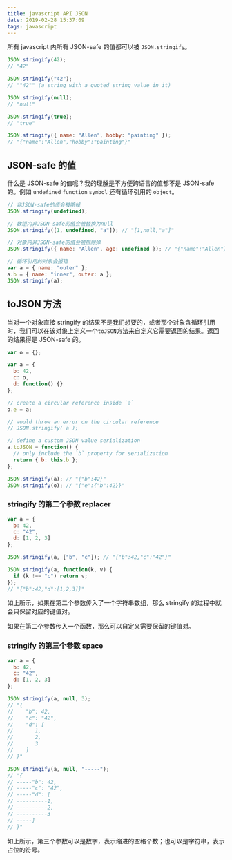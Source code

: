 ```yaml
---
title: javascript API JSON
date: 2019-02-28 15:37:09
tags: javascript
---
```


所有 javascript 内所有 JSON-safe 的值都可以被 `JSON.stringify`。

```javascript
JSON.stringify(42);
// "42"

JSON.stringify("42");
// ""42"" (a string with a quoted string value in it)

JSON.stringify(null);
// "null"

JSON.stringify(true);
// "true"

JSON.stringify({ name: "Allen", hobby: "painting" });
// "{"name":"Allen","hobby":"painting"}"
```

## JSON-safe 的值

什么是 JSON-safe 的值呢？我的理解是不方便跨语言的值都不是 JSON-safe 的。例如 `undefined` `function` `symbol` 还有循环引用的 `object`。

```javascript
// 非JSON-safe的值会被略掉
JSON.stringify(undefined);

// 数组内非JSON-safe的值会被替换为null
JSON.stringify([1, undefined, "a"]); // "[1,null,"a"]"

// 对象内非JSON-safe的值会被排除掉
JSON.stringify({ name: "Allen", age: undefined }); // "{"name":"Allen"}"

// 循环引用的对象会报错
var a = { name: "outer" };
a.b = { name: "inner", outer: a };
JSON.stringify(a);
```

## toJSON 方法

当对一个对象直接 stringify 的结果不是我们想要的，或者那个对象含循环引用时，我们可以在该对象上定义一个`toJSON`方法来自定义它需要返回的结果。返回的结果得是 JSON-safe 的。

```javascript
var o = {};

var a = {
  b: 42,
  c: o,
  d: function() {}
};

// create a circular reference inside `a`
o.e = a;

// would throw an error on the circular reference
// JSON.stringify( a );

// define a custom JSON value serialization
a.toJSON = function() {
  // only include the `b` property for serialization
  return { b: this.b };
};

JSON.stringify(a); // "{"b":42}"
JSON.stringify(o); // "{"e":{"b":42}}"
```

### stringify 的第二个参数 replacer

```javascript
var a = {
  b: 42,
  c: "42",
  d: [1, 2, 3]
};

JSON.stringify(a, ["b", "c"]); // "{"b":42,"c":"42"}"

JSON.stringify(a, function(k, v) {
  if (k !== "c") return v;
});
// "{"b":42,"d":[1,2,3]}"
```

如上所示，如果在第二个参数传入了一个字符串数组，那么 stringify 的过程中就会只保留对应的键值对。

如果在第二个参数传入一个函数，那么可以自定义需要保留的键值对。

### stringify 的第三个参数 space

```javascript
var a = {
  b: 42,
  c: "42",
  d: [1, 2, 3]
};

JSON.stringify(a, null, 3);
// "{
//    "b": 42,
//    "c": "42",
//    "d": [
//       1,
//       2,
//       3
//    ]
// }"

JSON.stringify(a, null, "-----");
// "{
// -----"b": 42,
// -----"c": "42",
// -----"d": [
// ----------1,
// ----------2,
// ----------3
// -----]
// }"
```

如上所示，第三个参数可以是数字，表示缩进的空格个数；也可以是字符串，表示占位的符号。
